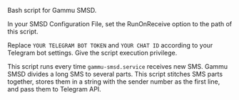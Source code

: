 Bash script for Gammu SMSD.

In your SMSD Configuration File, set the RunOnReceive option to the path of this script.

Replace `YOUR TELEGRAM BOT TOKEN` and `YOUR CHAT ID` according to your Telegram bot settings. Give the script execution privilege.

This script runs every time `gammu-smsd.service` receives new SMS. Gammu SMSD divides a long SMS to several parts. This script stitches SMS parts together, stores them in a string with the sender number as the first line, and pass them to Telegram API.
